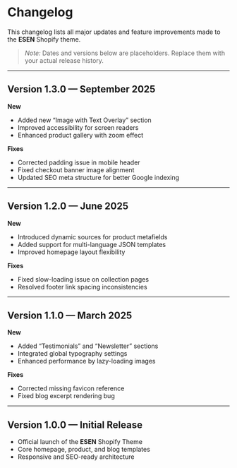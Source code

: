 # Changelog

This changelog lists all major updates and feature improvements made to the **ESEN** Shopify theme.

>  *Note:* Dates and versions below are placeholders. Replace them with your actual release history.

---

## Version 1.3.0 — September 2025

**New**
- Added new “Image with Text Overlay” section  
- Improved accessibility for screen readers  
- Enhanced product gallery with zoom effect

**Fixes**
- Corrected padding issue in mobile header  
- Fixed checkout banner image alignment  
- Updated SEO meta structure for better Google indexing

---

## Version 1.2.0 — June 2025

**New**
- Introduced dynamic sources for product metafields  
- Added support for multi-language JSON templates  
- Improved homepage layout flexibility

**Fixes**
- Fixed slow-loading issue on collection pages  
- Resolved footer link spacing inconsistencies

---

## Version 1.1.0 — March 2025

**New**
- Added “Testimonials” and “Newsletter” sections  
- Integrated global typography settings  
- Enhanced performance by lazy-loading images

**Fixes**
- Corrected missing favicon reference  
- Fixed blog excerpt rendering bug

---

## Version 1.0.0 — Initial Release

- Official launch of the **ESEN** Shopify Theme  
- Core homepage, product, and blog templates  
- Responsive and SEO-ready architecture  
